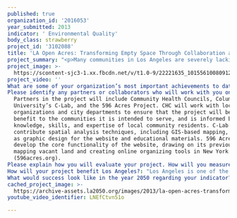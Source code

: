 ```yaml
---
published: true
organization_id: '2016053'
year_submitted: 2013
indicator: ' Environmental Quality'
body_class: strawberry
project_id: '3102088'
title: 'LA Open Acres: Transforming Empty Space Through Collaboration and Empowerment'
project_summary: "<p>Many communities in Los Angeles are severely lacking in access to parks and open space. This directly impacts the quality of our environment through deteriorated air and water quality, more noise, reduced tree cover, etc. Studies have also shown that a lack of parks and open space has substantial indirect effects on public health by reducing opportunities for children and adults to participate in outdoor activities. </p>\r\n\r\n<p>Yet, while LA is poor in parks, we are rich in vacant and underutilized lands, many of which are located in the very neighborhoods that are most in need of new parklands. The LA Open Acres Project aims to capitalize on this opportunity by facilitating the transformation of the city’s thousands of acres of vacant and underutilized lands into vibrant green, public places that contribute to the health and well-being of local residents.</p>\r\n\r\n<p>Currently, these vacant, underutilized, and often abandoned empty spaces are eyesores, places for illegal dumping, and focal points for crime. Local residents who have the motivation to transform these spaces face an intimidating morass of overlapping bureaucracies and unclear ownership structures. Identifying appropriate opportunities for new green space development is extraordinarily difficult and requires a high degree of expertise. Furthermore, there is no comprehensive process in place for expanding access to open space through community participation in the assessment and stewardship of vacant land.</p>\r\n\r\n<p>The LA Open Acres Project will break this cycle of neglect by decoding the system, creating a shared platform that neighbors can use to support each other in administrative advocacy for access to these spaces and to share expertise. </p>\r\n\r\n<p>At the heart of the LA Open Acres Project is an online platform that provides community members with clear pathways to transforming vacant and underutilized parcels into green, open spaces. This platform will catalog and distribute information about vacant lots, alleys, red fields, surface parking lots, easements, flood control channels, and other underutilized spaces and allow neighbors and park and open space advocates to access this information in an attractive, graphical format and connect with each other to begin the process of working with the City and other landholders to develop projects. </p>\r\n\r\n<p>The Project will begin by creating a database of these empty spaces in the City. Information will be collected using GIS data from city departments, as well as fieldwork led by community resident researchers, satellite imagery, and existing web-based mapping software. This information will inform the development of an interactive online map that allows users to identify vacant and underutilized parcels and obtain all relevant publicly-available data about them. Users of the website will also be able to tag and upload photos of vacant lots in their neighborhoods, allowing the data to be verified, expanded, and continually updated. Profiles of empty spaces and land parcels will include their location, size, lot number, and ownership, as well as images and any information about current efforts to organize a project around the parcel. Furthermore, users of the website will be able to find and connect with others interested in working on particular sites, and access public and private resources dedicated towards transforming them.</p>\r\n\r\n<p>The online database and interactive map will be a powerful tool that allows neighbors, community organizations, non-profits, neighborhood councils, and other stakeholders to work together to develop plans for converting empty spaces to places full of opportunity such as urban gardens, small parks, and other much-needed community open space uses. The online tools will be prepared in partnership with 596 Acres, a non-profit that is on the forefront of building online organizing platforms for land access advocates and facilitators.</p>\r\n\r\n<p>As a key complement to the web-based tools, the LA Open Acres Project will work to translate these online resources into action on the ground, building upon the ongoing efforts of Community Health Councils and the Coalition for an Active South Los Angeles (CASLA) that CHC convenes and facilitates. This component of the Project will be adapted from 596 Acres’ tactics in New York - putting signs directly on the fences of vacant municipal properties with pathways, contact information and a way for inspired passers-by to connect with one another. CHC in partnership with a diverse network of advocates will connect local stakeholders with the online tools and with nonprofits and public agencies that can help them develop projects. The organized groups facilitated by the website and CHC will work in solidarity and partnership learning from each other’s challenges and successes. </p>"
project_image: >-
  https://scontent-sjc3-1.xx.fbcdn.net/v/t1.0-9/22221635_10155610080912435_2555456961725205190_n.jpg?_nc_cat=101&oh=b3fc8cd53d48b1a72a188c6b9241ac00&oe=5C3FC2EE
project_video: ''
What are some of your organization’s most important achievements to date?: "CHC: Since 1992 CHC has led coalitions in South LA and beyond to advocate for healthy communities. CHC utilizes data, experience and the expertise of community stakeholders to shape policy, systems and environmental change.  This approach provides an exceptional opportunity for people of different backgrounds to build a shared understanding of the degree of health justice issues, allowing them to examine the root causes of health inequity. Among many accomplishments CHC has:\r\n-Trained hundreds of community members to conduct neighborhood level assessments to document food and physical activity inequities in South LA leading to local policy change.\r\n-Led the adoption of the Baldwin Hills Oilfield Community Standards District, South LA Fast Food Interim Control Ordinance and Fast Food Moratorium.\r\n-Convened the Re-Imagining Empty Space Tour and Summit: http://goo.gl/UOogw-\r\n-Negotiated a community benefits agreement in response to the removal of 253 trees due to the transport of the Space Shuttle Endeavor. The agreement creates a South LA Open Space & Tree Master Plan. \r\n\r\nC-Lab, Columbia University Graduate School of Architecture, Planning and Preservation: C-Lab’s research focuses on techniques for communication about urban environments. Work has included a vision plan for an estuary in South Korea, awarded the first-prize by the South Korean Urban Design Institute and a masterplan for Chengdu, China. C-Lab’s projects use mapping as a means of uncovering hidden potentials in cities. A current project maps new, unacknowledged ‘neighborhoods’ of New York, based on commonalities and underlying networks of support. C-Lab’s project ‘Locating the Middle Class in New York City’ considers several possible criteria for defining the ‘middle class’ in the city, and uses GIS data to map their footprints. In researching aging urban populations, C-Lab has produced maps of NORCs (naturally occurring retirement communities) in NY, and is currently partnering with Tongji University in Shanghai to develop strategies and research for housing the aging middle class in China. \r\n\r\n596 Acres: In 2011, 596 Acres launched an online interactive map of all the publicly owned vacant land in Brooklyn, NY. Since then they have expanded the map by compiling and releasing data for Manhattan, Queens, and the Bronx. Workshops and online networking tools have been created to help communities share knowledge with each other and build relationships with decision-makers. In the short time since the project launched, 8 new sites have been granted official status as community-run open spaces, and 6 additional sites have been pre-approved by city agencies who have jurisdiction over them. Currently 105 groups city-wide are in the process of campaigning for access to public land. With the recent release of vacant land data for the Bronx, the 596 Acres has mapped 1394 vacant lots in 4 of the 5 boroughs and is currently working on data for Staten Island. Spanish versions are also available."
Please identify any partners or collaborators who will work with you on this project.: >-
  Partners in the project will include Community Health Councils, Columbia
  University’s C-Lab, and the 596 Acres Project. CHC will work with local
  organizations and city departments to ensure that the project will be of
  benefit to the communities it is intended to serve, and is informed by the
  knowledge, skills, and expertise of local community residents. C-Lab will
  contribute spatial analysis techniques, including GIS-based mapping, as well
  as graphic design for the website and educational materials. 596 Acres will
  develop the core functionality of the website, drawing on its previous work
  mapping vacant land and creating online organizing tools in New York
  (596acres.org).
Please explain how you will evaluate your project. How will you measure success?: "<p>The LA Open Acres Project will provide a much-needed source of accurate information that will help stimulate debate about vacant land in LA, and allow citizens to cooperate to transform specific parcels. The project will compile information on vacant land, assemble it into a comprehensive database, and make it accessible to the public through an online interface, thereby allowing communities to learn about land resources in their neighborhoods. Although the ultimate goal will be to radically improve the number of acres of parkland per resident in the City and reduce the number of residents who live more than a quarter of a mile away from the nearest park, given the short term of the grant, the success will be measured based on data that would indicate the extent to which the Project is laying the foundation that will lead toward those goals, including:</p>\r\n\r\n<p>-       How many land parcels were reclaimed for public open space using the website’s tools and how much total acreage is made available for public use?</p>\r\n\r\n<p>-       How many vacant lots are identified that were previously uncounted?</p>\r\n\r\n<p>-       How many people used the website to find vacant land and share information with their neighbors?</p>\r\n\r\n<p>-       How many organizations used the data in furthering their mission?</p>\r\n\r\n<p>-       How many urban greening projects were launched through the website?</p>\r\n\r\n<p>These metrics are easy to obtain through communication with community participants and site usage data, and will help establish a baseline for evaluating the project’s success. But there are other, longer-range effects that may be harder to immediately quantify, including:\r\n<p>-       How many people use the open spaces that are created, and what is the benefit to their physical and mental health?</p>\r\n\r\n<p>-       How are local economies benefited by opening vacant land to public uses like green markets and farming?</p>\r\n\r\n<p>-       How is the information useful to city departments in shaping plans for open space in LA?</p>\r\n\r\n<p>-       How does the project promote a public dialogue about open space and land use?</p>\r\n\r\n<p>-       How does access to open space empower communities over multiple generations?</p>\r\n\r\n<p>These effects will be the best indication of the project’s success, and should be possible to anticipate using shorter-term metrics like the number of land parcels that the website’s users are monitoring and organizing to transform.</p>"
How will your project benefit Los Angeles?: "Los Angeles is one of the most park-poor cities in America: the Trust for Public Land found that only 30% of the LA’s four million residents live within one quarter mile of a park compared with 80% and 90% in Boston and New York, respectively. The shortage of parks and open space is most acute in Los Angeles poorest neighborhoods, exacerbating a chronic disease and obesity epidemic that is closely tied to poor diet and lack of exercise. Given the critical need for parks, open space, and urban agriculture and the city’s limited ability to develop these resources on its own, LA Open Acres partners are spearheading an effort to create a new model that capitalizes on the opportunities that exist in vacant and underutilized land throughout the City, particularly in the areas most in need. \r\n\r\nNo public agency or non-governmental entity in LA has comprehensively identified where and how much of these vacant lands exist and the potential for new green space. Limited access to this information disables efforts to re-purpose these sites into better serving uses. However, there is no lack of imagination on the part of community members. Using networks fostered by CHC for over 20 years, LA Open Acres together with communities will use this newly-available and -accessible information to push forward exciting and innovative open space projects that are in tune with particular local neighborhood conditions, needs and visions. LA Open Acres can provide an opportunity for Angelenos to serve as a national model spurring innovation and dramatic change by organizing and advocating for better use of empty and underutilized space. The data, maps, and online networking tools provided by the LA Open Acres Project will allow community members to find information about available empty spaces, and connect with their neighbors to start organizing, in cooperation with landholders, for access to unused parcels. By providing information and resources, the project will allow others to work together to launch initiatives to transform the local environment. Furthermore, this data will inform the development of multiple planning processes occurring in the city now, including the development of a South LA Open-Space Master Plan. This project will allow more people to access information, connect with decision-makers, and participate in the planning process in their neighborhoods to create healthier neighborhood environments.  \r\n"
What would success look like in the year 2050 regarding your indicator?: "<p>LA Open Acres Project will put in motion a process through which, by 2050, every resident in Los Angeles will enjoy the environmental and health benefits of having parks and open space within an easy walking distance from their home. By 2050, neighbors working together throughout Los Angeles will create hundreds of community gardens, mini-parks, urban farms, green markets, plazas, playgrounds, and other public spaces. LA Open Acres will serve as the catalyst and the way-finding tool for these realizations of local desires - the key to unlocking the potential of acres of underutilized land. </p>\r\n\r\n<p>Local and regional air and water quality will be improved, neighbors will have more and more opportunities to interact with one another, the heat island effect will be reduced, unsightly and hazardous abandoned properties will be eliminated, and ecological sanctuaries for people and wildlife will become a feature in every part of the City. </p>\r\n\r\n<p>People will be healthier, thanks to access to parks for exercise and relaxation and gardens for growing fresh, organic food. People meeting in these small healthy places will incubate more projects and organize locally - the formerly desolate acres will be catalysts for improvements in public safety, social connectedness, and employment across the region. </p>\r\n\r\n<p>This vision of the future begins by giving communities the information and tools they need to reclaim and re-purpose these underutilized spaces.</p>"
cached_project_image: >-
  https://archive-assets.la2050.org/images/2013/la-open-acres-transforming-empty-space-through-collaboration-and-empowerment/scontent-sjc3-1.xx.fbcdn.net/v/t1.0-9/22221635_10155610080912435_2555456961725205190_n.jpg
youtube_video_identifier: LNEfCtvn51o

---
```

